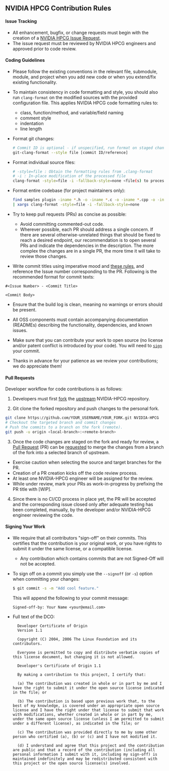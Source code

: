 
## NVIDIA HPCG Contribution Rules

#### Issue Tracking

* All enhancement, bugfix, or change requests must begin with the creation of a [NVIDIA HPCG Issue Request](https://github.com/NVIDIA/nvidia-hpcg/issues).
* The issue request must be reviewed by NVIDIA HPCG engineers and approved prior to code review.


#### Coding Guidelines

- Please follow the existing conventions in the relevant file, submodule, module, and project when you add new code or when you extend/fix existing functionality.

- To maintain consistency in code formatting and style, you should also run `clang-format` on the modified sources with the provided configuration file. This applies NVIDIA HPCG code formatting rules to:
  - class, function/method, and variable/field naming
  - comment style
  - indentation
  - line length

- Format git changes:
  ```bash
  # Commit ID is optional - if unspecified, run format on staged changes.
  git-clang-format --style file [commit ID/reference]
  ```

- Format  individual source files:
  ```bash
  # -style=file : Obtain the formatting rules from .clang-format
  # -i : In-place modification of the processed file
  clang-format -style=file -i -fallback-style=none <file(s) to process>
  ```

- Format entire codebase (for project maintainers only):
  ```bash
  find samples plugin -iname *.h -o -iname *.c -o -iname *.cpp -o -iname *.hpp \
  | xargs clang-format -style=file -i -fallback-style=none
  ```

- Try to keep pull requests (PRs) as concise as possible:
  - Avoid committing commented-out code.
  - Wherever possible, each PR should address a single concern. If there are several otherwise-unrelated things that should be fixed to reach a desired endpoint, our recommendation is to open several PRs and indicate the dependencies in the description. The more complex the changes are in a single PR, the more time it will take to review those changes.

- Write commit titles using imperative mood and [these rules](https://chris.beams.io/posts/git-commit/), and reference the Issue number corresponding to the PR. Following is the recommended format for commit texts:
```
#<Issue Number> - <Commit Title>

<Commit Body>
```

- Ensure that the build log is clean, meaning no warnings or errors should be present.

- All OSS components must contain accompanying documentation (READMEs) describing the functionality, dependencies, and known issues.

- Make sure that you can contribute your work to open source (no license and/or patent conflict is introduced by your code). You will need to [`sign`](#signing-your-work) your commit.

- Thanks in advance for your patience as we review your contributions; we do appreciate them!


#### Pull Requests
Developer workflow for code contributions is as follows:

1. Developers must first [fork](https://help.github.com/en/articles/fork-a-repo) the [upstream](https://github.com/NVIDIA/nvidia-hpcg.git) NVIDIA-HPCG repository.

2. Git clone the forked repository and push changes to the personal fork.

  ```bash
git clone https://github.com/YOUR_USERNAME/YOUR_FORK.git NVIDIA-HPCG
# Checkout the targeted branch and commit changes
# Push the commits to a branch on the fork (remote).
git push -u origin <local-branch>:<remote-branch>
  ```

3. Once the code changes are staged on the fork and ready for review, a [Pull Request](https://help.github.com/en/articles/about-pull-requests) (PR) can be [requested](https://help.github.com/en/articles/creating-a-pull-request) to merge the changes from a branch of the fork into a selected branch of upstream.
  * Exercise caution when selecting the source and target branches for the PR.
  * Creation of a PR creation kicks off the code review process.
  * At least one NVIDIA-HPCG engineer will be assigned for the review.
  * While under review, mark your PRs as work-in-progress by prefixing the PR title with [WIP].

4. Since there is no CI/CD process in place yet, the PR will be accepted and the corresponding issue closed only after adequate testing has been completed, manually, by the developer and/or NVIDIA-HPCG engineer reviewing the code.


#### Signing Your Work

* We require that all contributors "sign-off" on their commits. This certifies that the contribution is your original work, or you have rights to submit it under the same license, or a compatible license.

  * Any contribution which contains commits that are not Signed-Off will not be accepted.

* To sign off on a commit you simply use the `--signoff` (or `-s`) option when committing your changes:
  ```bash
  $ git commit -s -m "Add cool feature."
  ```
  This will append the following to your commit message:
  ```
  Signed-off-by: Your Name <your@email.com>
  ```

* Full text of the DCO:

  ```
    Developer Certificate of Origin
    Version 1.1
    
    Copyright (C) 2004, 2006 The Linux Foundation and its contributors.
    
    Everyone is permitted to copy and distribute verbatim copies of this license document, but changing it is not allowed.
  ```

  ```
    Developer's Certificate of Origin 1.1
    
    By making a contribution to this project, I certify that:
    
    (a) The contribution was created in whole or in part by me and I have the right to submit it under the open source license indicated in the file; or
    
    (b) The contribution is based upon previous work that, to the best of my knowledge, is covered under an appropriate open source license and I have the right under that license to submit that work with modifications, whether created in whole or in part by me, under the same open source license (unless I am permitted to submit under a different license), as indicated in the file; or
    
    (c) The contribution was provided directly to me by some other person who certified (a), (b) or (c) and I have not modified it.
    
    (d) I understand and agree that this project and the contribution are public and that a record of the contribution (including all personal information I submit with it, including my sign-off) is maintained indefinitely and may be redistributed consistent with this project or the open source license(s) involved.
  ```